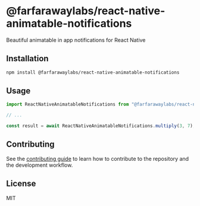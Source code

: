 # @farfarawaylabs/react-native-animatable-notifications

Beautiful animatable in app notifications for React Native

## Installation

```sh
npm install @farfarawaylabs/react-native-animatable-notifications
```

## Usage

```js
import ReactNativeAnimatableNotifications from "@farfarawaylabs/react-native-animatable-notifications";

// ...

const result = await ReactNativeAnimatableNotifications.multiply(3, 7);
```

## Contributing

See the [contributing guide](CONTRIBUTING.md) to learn how to contribute to the repository and the development workflow.

## License

MIT
